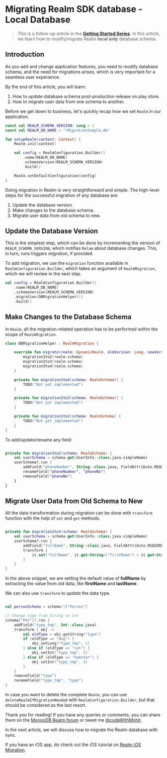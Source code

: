 # Migrating Realm SDK database - Local Database

> This is a follow-up article in the **[Getting Started Series](https://www.mongodb.com/developer/how-to/introduction-realm-sdk-android/)**.
> In this article, we learn how to modify/migrate Realm **local only** database schema.

## Introduction

As you add and change application features, you need to modify database schema, and the need for
migrations arises, which is very important for a seamless user experience.

By the end of this article, you will learn:

1. How to update database schema post-production release on play store.
2. How to migrate user data from one schema to another.

Before we get down to business, let's quickly recap how we set `Realm` in our application.

```kotlin
const val REALM_SCHEMA_VERSION: Long = 1
const val REALM_DB_NAME = "rMigrationSample.db"

fun setupRealm(context: Context) {
    Realm.init(context)

    val config = RealmConfiguration.Builder()
        .name(REALM_DB_NAME)
        .schemaVersion(REALM_SCHEMA_VERSION)
        .build()

    Realm.setDefaultConfiguration(config)
}
```

Doing migration in Realm is very straightforward and simple. The high-level steps for the successful
migration of any database are:

1. Update the database version.
2. Make changes to the database schema.
3. Migrate user data from old schema to new.

## Update the Database Version

This is the simplest step, which can be done by incrementing the version of
`REALM_SCHEMA_VERSION`, which notifies `Relam` about database changes. This, in turn, runs triggers
migration, if provided.

To add migration, we use the `migration` function available in `RealmConfiguration.Builder`, which
takes an argument of `RealmMigration`, which we will review in the next step.

```kotlin
val config = RealmConfiguration.Builder()
    .name(REALM_DB_NAME)
    .schemaVersion(REALM_SCHEMA_VERSION)
    .migration(DBMigrationHelper())
    .build()
```

## Make Changes to the Database Schema

In `Realm`, all the migration-related operation has to be performed within the scope
of `RealmMigration`.

```kotlin
class DBMigrationHelper : RealmMigration {

    override fun migrate(realm: DynamicRealm, oldVersion: Long, newVersion: Long) {
        migration1to2(realm.schema)
        migration2to3(realm.schema)
        migration3to4(realm.schema)
    }

    private fun migration3to4(schema: RealmSchema?) {
        TODO("Not yet implemented")
    }

    private fun migration2to3(schema: RealmSchema?) {
        TODO("Not yet implemented")
    }

    private fun migration1to2(schema: RealmSchema) {
        TODO("Not yet implemented")
    }
}
```

To add/update/rename any field:

```kotlin

private fun migration1to2(schema: RealmSchema) {
    val userSchema = schema.get(UserInfo::class.java.simpleName)
    userSchema?.run {
        addField("phoneNumber", String::class.java, FieldAttribute.REQUIRED)
        renameField("phoneNumber", "phoneNo")
        removeField("phoneNo")
    }
}
```

## Migrate User Data from Old Schema to New

All the data transformation during migration can be done with `transform` function with the help
of `set` and `get` methods.

```kotlin

private fun migration2to3(schema: RealmSchema) {
    val userSchema = schema.get(UserInfo::class.java.simpleName)
    userSchema?.run {
        addField("fullName", String::class.java, FieldAttribute.REQUIRED)
        transform {
            it.set("fullName", it.get<String>("firstName") + it.get<String>("lastName"))
        }
    }
}
```

In the above snippet, we are setting the default value of **fullName** by extracting the value from
old data, like **firstName** and **lastName**.

We can also use `transform` to update the data type.

```kotlin

val personSchema = schema!!["Person"]

// Change type from String to int
schema["Pet"]?.run {
    addField("type_tmp", Int::class.java)
    transform { obj ->
        val oldType = obj.getString("type")
        if (oldType == "dog") {
            obj.setLong("type_tmp", 1)
        } else if (oldType == "cat") {
            obj.setInt("type_tmp", 2)
        } else if (oldType == "hamster") {
            obj.setInt("type_tmp", 3)
        }
    }
    removeField("type")
    renameField("type_tmp", "type")
}
```

In case you want to delete the complete `Realm`, you can use `deleteRealmIfMigrationNeeded` with
`RealmConfiguration.Builder`, but that should be considered as the last resort.

Thank you for reading! If you have any queries or comments, you can share them on
the [MongoDB Realm forum](https://www.mongodb.com/community/forums/c/realm/9) or tweet
me [@codeWithMohit](http://twitter.com/codeWithMohit).

In the next article, we will discuss how to migrate the Realm database with sync.

If you have an iOS app, do check out the iOS tutorial
on [Realm iOS Migration](https://www.mongodb.com/developer/how-to/realm-schema-migration/). 

